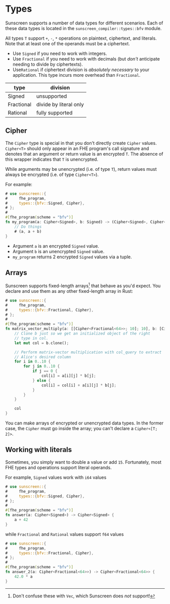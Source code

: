 # Types
Sunscreen supports a number of data types for different scenarios. Each of these data types is located in the `sunscreen_compiler::types::bfv` module.

All types `T` support `+`, `-`, `*` operations on plaintext, ciphertext, and literals. Note that at least one of the operands must be a ciphertext.

* Use `Signed` if you need to work with integers. 
* Use `Fractional` if you need to work with decimals (but *don't* anticipate needing to divide by ciphertexts).
* Use`Rational` if ciphertext division is *absolutely necessary* to your application. This type incurs more overhead than `Fractional`. 

type       | division
-----------|-----------------------
Signed     | unsupported
Fractional | divide by literal only
Rational   | fully supported

## Cipher

The `Cipher` type is special in that you don't directly create `Cipher` values. `Cipher<T>` should only appear in an FHE program's call signature and denotes that an argument or return value is an encrypted `T`. The absence of this wrapper indicates that `T` is unencrypted. 

While arguments may be unencrypted (i.e. of type `T`), return values must always be encrypted (i.e. of type `Cipher<T>`).

For example:
```rust
# use sunscreen::{
#     fhe_program,
#     types::{bfv::Signed, Cipher},
# };
#
#[fhe_program(scheme = "bfv")]
fn my_program(a: Cipher<Signed>, b: Signed) -> (Cipher<Signed>, Cipher<Signed>) {
    // Do things
    # (a, a + b)
}
```

* Argument `a` is an encrypted `Signed` value.
* Argument `b` is an *un*encrypted `Signed` value.
* `my_program` returns 2 encrypted `Signed` values via a tuple.

## Arrays
Sunscreen supports fixed-length arrays[^1] that behave as you'd expect. You declare and use them as any other fixed-length array in Rust:

```rust
# use sunscreen::{
#     fhe_program,
#     types::{bfv::Fractional, Cipher},
# };
#
#[fhe_program(scheme = "bfv")]
fn matrix_vector_multiply(a: [[Cipher<Fractional<64>>; 10]; 10], b: [Cipher<Fractional<64>>; 10]) -> [Cipher<Fractional<64>>; 10] {
    // Clone b just so we get an initialized object of the right
    // type in col.
    let mut col = b.clone();

    // Perform matrix-vector multiplication with col_query to extract
    // Alice's desired column
    for i in 0..10 {
        for j in 0..10 {
            if j == 0 {
                col[i] = a[i][j] * b[j];
            } else {
                col[i] = col[i] + a[i][j] * b[j];
            }
        }
    }

    col
}
```

You can make arrays of encrypted or unencrypted data types. In the former case, the `Cipher` must go inside the array; you can't declare a `Cipher<[T; 2]>`.

[^1]: Don't confuse these with `Vec`, which Sunscreen does *not* support!

## Working with literals
Sometimes, you simply want to double a value or add `15`. Fortunately, most FHE types and operations support literal operands.

For example, `Signed` values work with `i64` values
```rust
# use sunscreen::{
#     fhe_program,
#     types::{bfv::Signed, Cipher},
# };
#
#[fhe_program(scheme = "bfv")]
fn answer(a: Cipher<Signed>) -> Cipher<Signed> {
    a + 42
}
```

while `Fractional` and `Rational` values support `f64` values
```rust
# use sunscreen::{
#     fhe_program,
#     types::{bfv::Fractional, Cipher},
# };
#
#[fhe_program(scheme = "bfv")]
fn answer_2(a: Cipher<Fractional<64>>) -> Cipher<Fractional<64>> {
    42.0 * a
}
```
